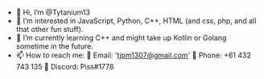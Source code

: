 - 👋 Hi, I’m @Tytanium13
- 👀 I’m interested in JavaScript, Python, C++, HTML (and css, php, and all that other fun stuff).
- 🌱 I’m currently learning C++ and might take up Kotlin or Golang sometime in the future.
- 📫 How to reach me:
      📧 Email: 'tjpm1307@gmail.com'
      🤙 Phone: +61 432 743 135
      💬 Discord: Piss#1778
      
<!---
Tytanium13/Tytanium13 is a ✨ special ✨ repository because its `README.md` (this file) appears on your GitHub profile.
You can click the Preview link to take a look at your changes.
--->
